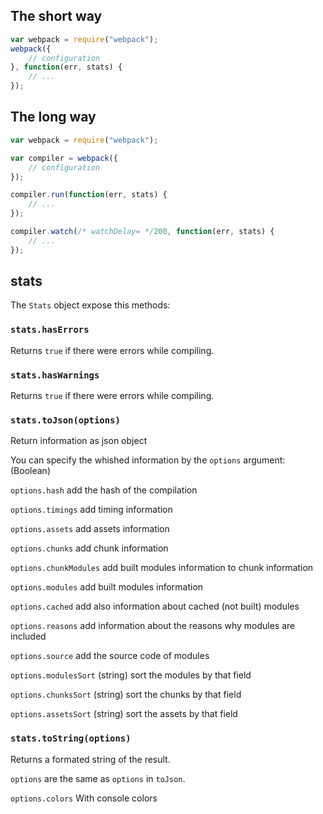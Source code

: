 ## The short way

``` javascript
var webpack = require("webpack");
webpack({
	// configuration
}, function(err, stats) {
	// ...
});
```

## The long way

``` javascript
var webpack = require("webpack");

var compiler = webpack({
	// configuration
});

compiler.run(function(err, stats) {
	// ...
});

compiler.watch(/* watchDelay= */200, function(err, stats) {
	// ...
});
```

## stats

The `Stats` object expose this methods:

### `stats.hasErrors`

Returns `true` if there were errors while compiling.

### `stats.hasWarnings`

Returns `true` if there were errors while compiling.

### `stats.toJson(options)`

Return information as json object

You can specify the whished information by the `options` argument: (Boolean)

`options.hash` add the hash of the compilation

`options.timings` add timing information

`options.assets` add assets information

`options.chunks` add chunk information

`options.chunkModules` add built modules information to chunk information

`options.modules` add built modules information

`options.cached` add also information about cached (not built) modules

`options.reasons` add information about the reasons why modules are included

`options.source` add the source code of modules

`options.modulesSort` (string) sort the modules by that field

`options.chunksSort` (string) sort the chunks by that field

`options.assetsSort` (string) sort the assets by that field

### `stats.toString(options)`

Returns a formated string of the result.

`options` are the same as `options` in `toJson`.

`options.colors` With console colors
